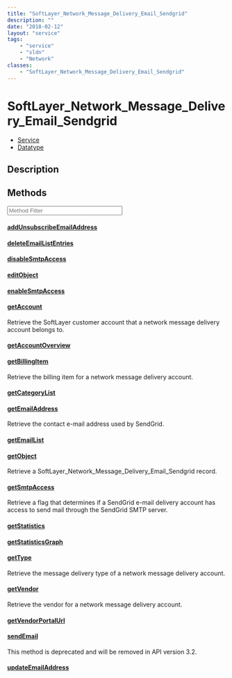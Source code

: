 ```yaml
---
title: "SoftLayer_Network_Message_Delivery_Email_Sendgrid"
description: ""
date: "2018-02-12"
layout: "service"
tags:
    - "service"
    - "sldn"
    - "Network"
classes:
    - "SoftLayer_Network_Message_Delivery_Email_Sendgrid"
---
```

# SoftLayer_Network_Message_Delivery_Email_Sendgrid
<div id='service-datatype'>
    <ul id='sldn-reference-tabs'>
    <li id='service'> <a href='/reference/services/SoftLayer_Network_Message_Delivery_Email_Sendgrid' >Service</a></li>    <li id='datatype'> <a href='/reference/datatypes/SoftLayer_Network_Message_Delivery_Email_Sendgrid' >Datatype</a></li>
    </ul>
</div>

## Description






        
<div id="properties" class="content service-content">

## Methods

<div class="view-filters">
    <div class="clearfix">
        <div class="search-input-box">
            <input placeholder="Method Filter" onkeyup="titleSearch(inputId='edit-combine', divId='method-div', elementClass='method-row')" 
                type="text" id="edit-combine" value="" size="30" maxlength="128" class="form-text">
        </div>
    </div>
</div>

<div id="method-div">

<div class="method-row">

#### [addUnsubscribeEmailAddress](/reference/services/SoftLayer_Network_Message_Delivery_Email_Sendgrid/addUnsubscribeEmailAddress)


</div>

<div class="method-row">

#### [deleteEmailListEntries](/reference/services/SoftLayer_Network_Message_Delivery_Email_Sendgrid/deleteEmailListEntries)


</div>

<div class="method-row">

#### [disableSmtpAccess](/reference/services/SoftLayer_Network_Message_Delivery_Email_Sendgrid/disableSmtpAccess)


</div>

<div class="method-row">

#### [editObject](/reference/services/SoftLayer_Network_Message_Delivery_Email_Sendgrid/editObject)


</div>

<div class="method-row">

#### [enableSmtpAccess](/reference/services/SoftLayer_Network_Message_Delivery_Email_Sendgrid/enableSmtpAccess)


</div>

<div class="method-row">

#### [getAccount](/reference/services/SoftLayer_Network_Message_Delivery_Email_Sendgrid/getAccount)
Retrieve the SoftLayer customer account that a network message delivery account belongs to.

</div>

<div class="method-row">

#### [getAccountOverview](/reference/services/SoftLayer_Network_Message_Delivery_Email_Sendgrid/getAccountOverview)


</div>

<div class="method-row">

#### [getBillingItem](/reference/services/SoftLayer_Network_Message_Delivery_Email_Sendgrid/getBillingItem)
Retrieve the billing item for a network message delivery account.

</div>

<div class="method-row">

#### [getCategoryList](/reference/services/SoftLayer_Network_Message_Delivery_Email_Sendgrid/getCategoryList)


</div>

<div class="method-row">

#### [getEmailAddress](/reference/services/SoftLayer_Network_Message_Delivery_Email_Sendgrid/getEmailAddress)
Retrieve the contact e-mail address used by SendGrid.

</div>

<div class="method-row">

#### [getEmailList](/reference/services/SoftLayer_Network_Message_Delivery_Email_Sendgrid/getEmailList)


</div>

<div class="method-row">

#### [getObject](/reference/services/SoftLayer_Network_Message_Delivery_Email_Sendgrid/getObject)
Retrieve a SoftLayer_Network_Message_Delivery_Email_Sendgrid record.

</div>

<div class="method-row">

#### [getSmtpAccess](/reference/services/SoftLayer_Network_Message_Delivery_Email_Sendgrid/getSmtpAccess)
Retrieve a flag that determines if a SendGrid e-mail delivery account has access to send mail through the SendGrid SMTP server.

</div>

<div class="method-row">

#### [getStatistics](/reference/services/SoftLayer_Network_Message_Delivery_Email_Sendgrid/getStatistics)


</div>

<div class="method-row">

#### [getStatisticsGraph](/reference/services/SoftLayer_Network_Message_Delivery_Email_Sendgrid/getStatisticsGraph)


</div>

<div class="method-row">

#### [getType](/reference/services/SoftLayer_Network_Message_Delivery_Email_Sendgrid/getType)
Retrieve the message delivery type of a network message delivery account.

</div>

<div class="method-row">

#### [getVendor](/reference/services/SoftLayer_Network_Message_Delivery_Email_Sendgrid/getVendor)
Retrieve the vendor for a network message delivery account.

</div>

<div class="method-row">

#### [getVendorPortalUrl](/reference/services/SoftLayer_Network_Message_Delivery_Email_Sendgrid/getVendorPortalUrl)


</div>

<div class="method-row">

#### [sendEmail](/reference/services/SoftLayer_Network_Message_Delivery_Email_Sendgrid/sendEmail)
This method is deprecated and will be removed in API version 3.2.

</div>

<div class="method-row">

#### [updateEmailAddress](/reference/services/SoftLayer_Network_Message_Delivery_Email_Sendgrid/updateEmailAddress)


</div>
</div>

</div>

